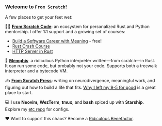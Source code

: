### Welcome to `From Scratch`!

A few places to get your feet wet:

👨‍🎓  [**From Scratch Code**](https://fromscratchcode.com/): an ecosystem for personalized Rust and Python mentorship. I offer 1:1 support and a growing set of courses:
- [Build a Software Career with Meaning](https://fromscratchcode.com/courses/meaningful-career/) - free!
- [Rust Crash Course](https://fromscratchcode.com/rust-crash-course/)
- [HTTP Server in Rust](https://fromscratchcode.com/courses/rust-http-server/)

🦉 [**Memphis**](https://fromscratchcode.com/memphis/): a ridiculous Python interpreter written—from scratch—in Rust. It can run some code, but probably not your code. Supports both a treewalk interpreter and a bytecode VM.

✍️ [**From Scratch Press**](https://fromscratchpress.com/): writing on neurodivergence, meaningful work, and figuring out how to build a life that fits. [Why I left my 9-5 for good](https://fromscratchpress.com/why-i-left-my-9-5-for-good/) is a great place to start.

💻 I use **Neovim**, **WezTerm**, **tmux**, and **bash** spiced up with **Starship**. Explore my [etc repo](https://github.com/JonesBeach/etc) for configs.

❤️ Want to support this chaos? Become a [Ridiculous Benefactor](https://github.com/sponsors/JonesBeach).
